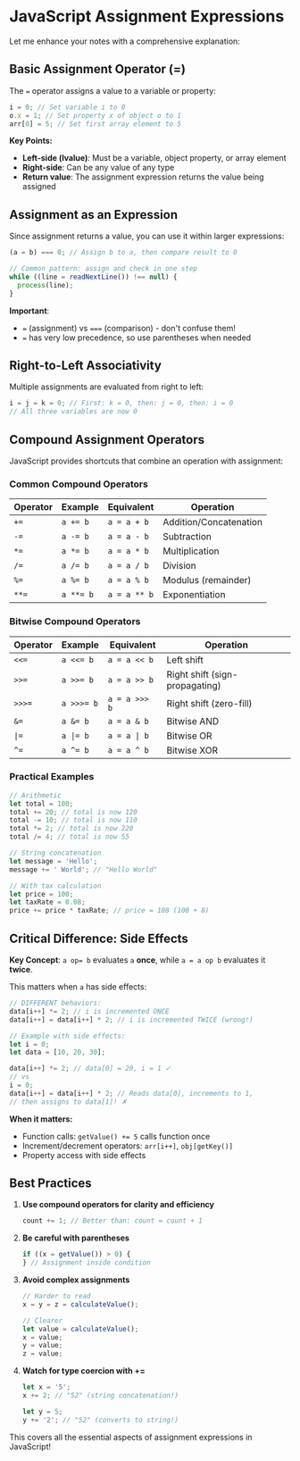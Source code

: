 # JavaScript Assignment Expressions

Let me enhance your notes with a comprehensive explanation:

## Basic Assignment Operator (=)

The `=` operator assigns a value to a variable or property:

```javascript
i = 0; // Set variable i to 0
o.x = 1; // Set property x of object o to 1
arr[0] = 5; // Set first array element to 5
```

**Key Points:**

- **Left-side (lvalue)**: Must be a variable, object property, or array element
- **Right-side**: Can be any value of any type
- **Return value**: The assignment expression returns the value being assigned

## Assignment as an Expression

Since assignment returns a value, you can use it within larger expressions:

```javascript
(a = b) === 0; // Assign b to a, then compare result to 0

// Common pattern: assign and check in one step
while ((line = readNextLine()) !== null) {
  process(line);
}
```

**Important**:

- `=` (assignment) vs `===` (comparison) - don't confuse them!
- `=` has very low precedence, so use parentheses when needed

## Right-to-Left Associativity

Multiple assignments are evaluated from right to left:

```javascript
i = j = k = 0; // First: k = 0, then: j = 0, then: i = 0
// All three variables are now 0
```

## Compound Assignment Operators

JavaScript provides shortcuts that combine an operation with assignment:

### Common Compound Operators

| Operator | Example   | Equivalent   | Operation              |
| -------- | --------- | ------------ | ---------------------- |
| `+=`     | `a += b`  | `a = a + b`  | Addition/Concatenation |
| `-=`     | `a -= b`  | `a = a - b`  | Subtraction            |
| `*=`     | `a *= b`  | `a = a * b`  | Multiplication         |
| `/=`     | `a /= b`  | `a = a / b`  | Division               |
| `%=`     | `a %= b`  | `a = a % b`  | Modulus (remainder)    |
| `**=`    | `a **= b` | `a = a ** b` | Exponentiation         |

### Bitwise Compound Operators

| Operator | Example    | Equivalent    | Operation                      |
| -------- | ---------- | ------------- | ------------------------------ |
| `<<=`    | `a <<= b`  | `a = a << b`  | Left shift                     |
| `>>=`    | `a >>= b`  | `a = a >> b`  | Right shift (sign-propagating) |
| `>>>=`   | `a >>>= b` | `a = a >>> b` | Right shift (zero-fill)        |
| `&=`     | `a &= b`   | `a = a & b`   | Bitwise AND                    |
| `\|=`    | `a \|= b`  | `a = a \| b`  | Bitwise OR                     |
| `^=`     | `a ^= b`   | `a = a ^ b`   | Bitwise XOR                    |

### Practical Examples

```javascript
// Arithmetic
let total = 100;
total += 20; // total is now 120
total -= 10; // total is now 110
total *= 2; // total is now 220
total /= 4; // total is now 55

// String concatenation
let message = 'Hello';
message += ' World'; // "Hello World"

// With tax calculation
let price = 100;
let taxRate = 0.08;
price += price * taxRate; // price = 108 (100 + 8)
```

## Critical Difference: Side Effects

**Key Concept**: `a op= b` evaluates `a` **once**, while `a = a op b` evaluates it **twice**.

This matters when `a` has side effects:

```javascript
// DIFFERENT behaviors:
data[i++] *= 2; // i is incremented ONCE
data[i++] = data[i++] * 2; // i is incremented TWICE (wrong!)

// Example with side effects:
let i = 0;
let data = [10, 20, 30];

data[i++] *= 2; // data[0] = 20, i = 1 ✓
// vs
i = 0;
data[i++] = data[i++] * 2; // Reads data[0], increments to 1,
// then assigns to data[1]! ✗
```

**When it matters:**

- Function calls: `getValue() += 5` calls function once
- Increment/decrement operators: `arr[i++]`, `obj[getKey()]`
- Property access with side effects

## Best Practices

1. **Use compound operators for clarity and efficiency**

   ```javascript
   count += 1; // Better than: count = count + 1
   ```

2. **Be careful with parentheses**

   ```javascript
   if ((x = getValue()) > 0) {
   } // Assignment inside condition
   ```

3. **Avoid complex assignments**

   ```javascript
   // Harder to read
   x = y = z = calculateValue();

   // Clearer
   let value = calculateValue();
   x = value;
   y = value;
   z = value;
   ```

4. **Watch for type coercion with +=**

   ```javascript
   let x = '5';
   x += 2; // "52" (string concatenation!)

   let y = 5;
   y += '2'; // "52" (converts to string!)
   ```

This covers all the essential aspects of assignment expressions in JavaScript!
